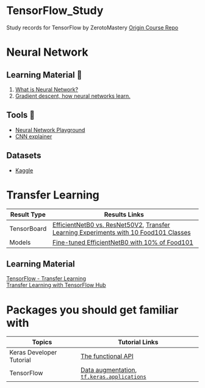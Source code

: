 # TensorFlow_Study
Study records for TensorFlow by ZerotoMastery
[Origin Course Repo](https://github.com/mrdbourke/tensorflow-deep-learning)

# Neural Network
 ## Learning Material 📗
 1. [What is Neural Network?](https://www.youtube.com/watch?v=aircAruvnKk)
 2. [Gradient descent, how neural networks learn.](https://www.youtube.com/watch?v=IHZwWFHWa-w)

## Tools 🔧
* [Neural Network Playground](https://playground.tensorflow.org/#activation=tanh&batchSize=10&dataset=circle&regDataset=reg-plane&learningRate=0.03&regularizationRate=0&noise=0&networkShape=4,2&seed=0.07411&showTestData=false&discretize=false&percTrainData=50&x=true&y=true&xTimesY=false&xSquared=false&ySquared=false&cosX=false&sinX=false&cosY=false&sinY=false&collectStats=false&problem=classification&initZero=false&hideText=false)
* [CNN explainer](https://poloclub.github.io/cnn-explainer/#article-convolution)

## Datasets
* [Kaggle](https://www.kaggle.com/datasets)

# Transfer Learning
| Result Type | Results Links |
| ------ | -------------- |
|TensorBoard | [EfficientNetB0 vs. ResNet50V2](https://tensorboard.dev/experiment/aJUqjNfOTdmzOI6Ve0HR1Q/#scalars), [Transfer Learning Experiments with 10 Food101 Classes](https://tensorboard.dev/experiment/ROOFkeT1TBKHpzpqFoRatQ/#scalars)|
| Models | [Fine-tuned EfficientNetB0 with 10% of Food101](https://drive.google.com/drive/folders/1QlFZblJZpa1PzxFeO1COvlpRcDK0GAEq)

## Learning Material
[TensorFlow - Transfer Learning](https://www.tensorflow.org/tutorials/images/transfer_learning)  
[Transfer Learning with TensorFlow Hub](https://www.tensorflow.org/tutorials/images/transfer_learning_with_hub)

# Packages you should get familiar with
| Topics | Tutorial Links |
| ------ | -------------- |
| Keras Developer Tutorial| [The functional API](https://keras.io/guides/functional_api/#the-functional-api)|
| TensorFlow | [Data augmentation](https://www.tensorflow.org/tutorials/images/data_augmentation),  [`tf.keras.applications`](https://www.tensorflow.org/api_docs/python/tf/keras/applications)|
